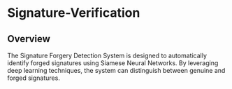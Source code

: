 # Signature-Verification

## Overview 
The Signature Forgery Detection System is designed to automatically identify forged signatures using Siamese Neural Networks. By leveraging deep learning techniques, the system can distinguish between genuine and forged signatures.

